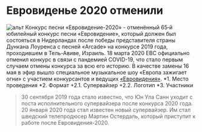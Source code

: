 # **Евровиденье 2020 отменили**
![альт](https://upload.wikimedia.org/wikipedia/en/6/6f/Eurovision_Song_Contest_2020.svg)
Конкурс песни «Евровидение-2020» - отменённый 65‑й юбилейный конкурс песни «Евровидение», который должен был состояться в Нидерландах после победы представителя страны Дункана Лоуренса с песней «Arcade» на конкурсе 2019 года, проходившем в Тель-Авиве, Израиль. 18 марта 2020 ЕВС официально отменил конкурс в связи с пандемией COVID-19, что стало первым случаем отмены конкурса за всю его историю. В качестве замены 16 мая в эфир вышло специальное музыкальное шоу «Европа зажигает огни» с участием конкурсантов и ведущих [«Евровидения»](https://en.wikipedia.org/wiki/Eurovision_Song_Contest_2020).
*1. Место проведения
*2. Формат
    +2.1. Супервайзер
    +2.2. Логотип
*3. Участники
>30 сентября 2019 года стало известно, что Юн Ула Санн уходит с поста исполнительного супервайзера после конкурса 2020 года. 20 января 2020 года стал известен новый супервайзер. Им стал шведский телепродюсер Мартин Остердаль, который приступит к работе после Евровидения-2020.